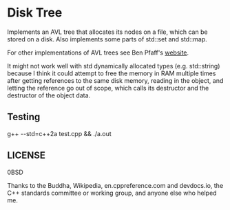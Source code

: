# Disk Tree

Implements an AVL tree that allocates its nodes on a file, which can be stored
on a disk. Also implements some parts of std::set and std::map.

For other implementations of AVL trees see Ben Pfaff's
[website](https://adtinfo.org/).

It might not work well with std dynamically allocated types (e.g. std::string) because I think it could attempt to free the memory in RAM multiple times after getting references to the same disk memory, reading in the object, and letting the reference go out of scope, which calls its destructor and the destructor of the object data.

## Testing
g++ --std=c++2a test.cpp && ./a.out

## LICENSE
0BSD

Thanks to the Buddha, Wikipedia, en.cppreference.com and devdocs.io, the C++ standards committee or
working group, and anyone else who helped me.

